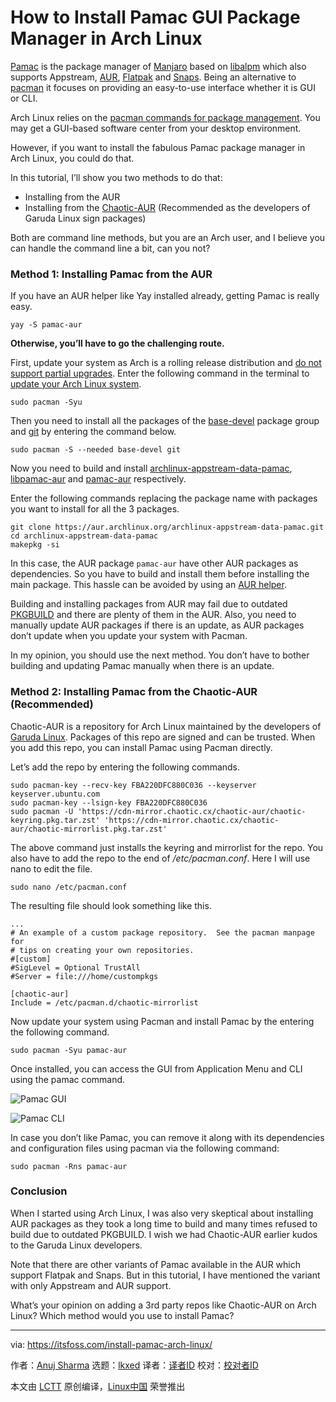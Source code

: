 [#]: subject: "How to Install Pamac GUI Package Manager in Arch Linux"
[#]: via: "https://itsfoss.com/install-pamac-arch-linux/"
[#]: author: "Anuj Sharma https://itsfoss.com/author/anuj/"
[#]: collector: "lkxed"
[#]: translator: " "
[#]: reviewer: " "
[#]: publisher: " "
[#]: url: " "

How to Install Pamac GUI Package Manager in Arch Linux
======

[Pamac][1] is the package manager of [Manjaro][2] based on [libalpm][3] which also supports Appstream, [AUR][4], [Flatpak][5] and [Snaps][6]. Being an alternative to [pacman][7] it focuses on providing an easy-to-use interface whether it is GUI or CLI.

Arch Linux relies on the [pacman commands for package management][8]. You may get a GUI-based software center from your desktop environment.

However, if you want to install the fabulous Pamac package manager in Arch Linux, you could do that.

In this tutorial, I’ll show you two methods to do that:

* Installing from the AUR
* Installing from the [Chaotic-AUR][9] (Recommended as the developers of Garuda Linux sign packages)

Both are command line methods, but you are an Arch user, and I believe you can handle the command line a bit, can you not?

### Method 1: Installing Pamac from the AUR

If you have an AUR helper like Yay installed already, getting Pamac is really easy.

```
yay -S pamac-aur
```

**Otherwise, you’ll have to go the challenging route.**

First, update your system as Arch is a rolling release distribution and [do not support partial upgrades][10]. Enter the following command in the terminal to [update your Arch Linux system][11].

```
sudo pacman -Syu
```

Then you need to install all the packages of the [base-devel][12] package group and [git][13] by entering the command below.

```
sudo pacman -S --needed base-devel git
```

Now you need to build and install [archlinux-appstream-data-pamac][14], [libpamac-aur][15] and [pamac-aur][16] respectively.

Enter the following commands replacing the package name with packages you want to install for all the 3 packages.

```
git clone https://aur.archlinux.org/archlinux-appstream-data-pamac.git
cd archlinux-appstream-data-pamac
makepkg -si
```

In this case, the AUR package `pamac-aur` have other AUR packages as dependencies. So you have to build and install them before installing the main package. This hassle can be avoided by using an [AUR helper][17].

Building and installing packages from AUR may fail due to outdated [PKGBUILD][18] and there are plenty of them in the AUR. Also, you need to manually update AUR packages if there is an update, as AUR packages don’t update when you update your system with Pacman.

In my opinion, you should use the next method. You don’t have to bother building and updating Pamac manually when there is an update.

### Method 2: Installing Pamac from the Chaotic-AUR (Recommended)

Chaotic-AUR is a repository for Arch Linux maintained by the developers of [Garuda Linux][19]. Packages of this repo are signed and can be trusted. When you add this repo, you can install Pamac using Pacman directly.

Let’s add the repo by entering the following commands.

```
sudo pacman-key --recv-key FBA220DFC880C036 --keyserver keyserver.ubuntu.com
sudo pacman-key --lsign-key FBA220DFC880C036
sudo pacman -U 'https://cdn-mirror.chaotic.cx/chaotic-aur/chaotic-keyring.pkg.tar.zst' 'https://cdn-mirror.chaotic.cx/chaotic-aur/chaotic-mirrorlist.pkg.tar.zst'
```

The above command just installs the keyring and mirrorlist for the repo. You also have to add the repo to the end of */etc/pacman.conf*. Here I will use nano to edit the file.

```
sudo nano /etc/pacman.conf
```

The resulting file should look something like this.

```
...
# An example of a custom package repository.  See the pacman manpage for
# tips on creating your own repositories.
#[custom]
#SigLevel = Optional TrustAll
#Server = file:///home/custompkgs

[chaotic-aur]
Include = /etc/pacman.d/chaotic-mirrorlist
```

Now update your system using Pacman and install Pamac by the entering the following command.

```
sudo pacman -Syu pamac-aur
```

Once installed, you can access the GUI from Application Menu and CLI using the pamac command.

![Pamac GUI][20]

![Pamac CLI][21]

In case you don’t like Pamac, you can remove it along with its dependencies and configuration files using pacman via the following command:

```
sudo pacman -Rns pamac-aur
```

### Conclusion

When I started using Arch Linux, I was also very skeptical about installing AUR packages as they took a long time to build and many times refused to build due to outdated PKGBUILD. I wish we had Chaotic-AUR earlier kudos to the Garuda Linux developers.

Note that there are other variants of Pamac available in the AUR which support Flatpak and Snaps. But in this tutorial, I have mentioned the variant with only Appstream and AUR support.

What’s your opinion on adding a 3rd party repos like Chaotic-AUR on Arch Linux? Which method would you use to install Pamac?

--------------------------------------------------------------------------------

via: https://itsfoss.com/install-pamac-arch-linux/

作者：[Anuj Sharma][a]
选题：[lkxed][b]
译者：[译者ID](https://github.com/译者ID)
校对：[校对者ID](https://github.com/校对者ID)

本文由 [LCTT](https://github.com/LCTT/TranslateProject) 原创编译，[Linux中国](https://linux.cn/) 荣誉推出

[a]: https://itsfoss.com/author/anuj/
[b]: https://github.com/lkxed
[1]: https://wiki.manjaro.org/index.php/Pamac
[2]: https://manjaro.org/
[3]: https://man.archlinux.org/man/libalpm.3.en
[4]: https://aur.archlinux.org
[5]: http://flatpak.org
[6]: https://snapcraft.io/
[7]: https://wiki.archlinux.org/title/Pacman
[8]: https://itsfoss.com/pacman-command/
[9]: https://aur.chaotic.cx/
[10]: https://wiki.archlinux.org/title/System_maintenance#Partial_upgrades_are_unsupported
[11]: https://itsfoss.com/update-arch-linux/
[12]: https://archlinux.org/groups/x86_64/base-devel/
[13]: https://git-scm.com/
[14]: https://aur.archlinux.org/packages/archlinux-appstream-data-pamac
[15]: https://aur.archlinux.org/packages/libpamac-aur
[16]: https://aur.archlinux.org/packages/pamac-aur
[17]: https://wiki.archlinux.org/title/AUR_helpers
[18]: https://wiki.archlinux.org/title/PKGBUILD
[19]: http://garudalinux.org
[20]: https://itsfoss.com/wp-content/uploads/2022/07/pamac-gui.png
[21]: https://itsfoss.com/wp-content/uploads/2022/07/pamac-cli-terminal.png
